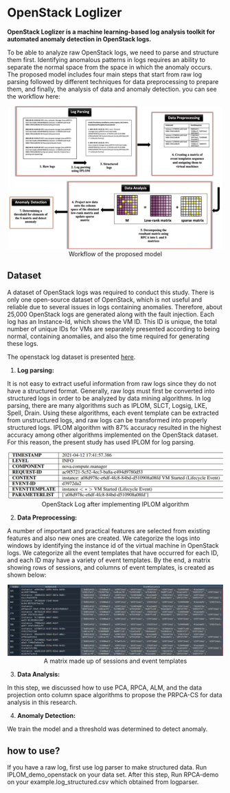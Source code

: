 

# OpenStack Loglizer

**OpenStack Loglizer is a machine learning-based log analysis toolkit for automated anomaly detection in OpenStack logs.**

To be able to analyze raw OpenStack logs, we need to parse and structure them first. Identifying anomalous patterns in logs requires an ability to separate the normal space from
 the space in which the anomaly occurs. The proposed model includes four main steps that start from raw
 log parsing followed by different techniques for data preprocessing to prepare them, and finally, the analysis of data and anomaly detection.
 you can see the workflow here:
 <p align="center"><img src="docs/img/workflow.PNG" width="500"><br>Workflow of the proposed model</p>


## Dataset

A dataset of OpenStack logs was required to conduct this study. There is only one open-source dataset of OpenStack, which is not useful and reliable due to several issues in logs
 containing anomalies. Therefore, about 25,000 OpenStack logs are generated along with the fault injection. Each log has an Instance-Id, which shows the VM ID. This ID is unique,
 the total number of unique IDs for VMs are separately presented according to being normal, containing anomalies, and also the time required for generating these logs.

The openstack log dataset is presented [here](https://github.com/ParisaKalaki/openstack-logs).


1. **Log parsing:**

It is not easy to extract useful information from raw logs since they do not have a structured format. Generally, raw logs must first be converted into structured logs in order to
 be analyzed by data mining algorithms. In log parsing, there are many algorithms such as IPLOM, SLCT, Logsig, LKE, Spell, Drain. Using these algorithms, each event template can be
 extracted from unstructured logs, and raw logs can be transformed into properly structured logs. IPLOM algorithm with 87% accuracy resulted in the highest accuracy among other
 algorithms implemented on the OpenStack dataset. For this reason, the present study has used IPLOM for log parsing. 
 
 <p align="center"><img src="./docs/img/IPLOM.jpg" width="502"><br>OpenStack Log after implementing IPLOM algorithm</p>
 
 
2. **Data Preprocessing:**

A number of important and practical features are selected from existing features and also new ones are created.  We categorize the logs into windows by identifying the instance id
 of the virtual machine in OpenStack logs. We categorize all the event templates that have occurred for each ID, and each ID may have a variety of event templates. By the end, a
 matrix showing rows of sessions, and columns of event templates, is created as shown below:
 
  <p align="center"><img src="docs/img/instance id.PNG" width="502"><br>A matrix made up of sessions and event templates</p>
  
3. **Data Analysis:**

In this step, we discussed how to use PCA, RPCA, ALM, and the data projection onto column space algorithms to propose the PRPCA-CS for data analysis in this research.

4. **Anomaly Detection:**

We train the model and a threshold was determined to detect anomaly.

## how to use?

If you have a raw log, first use log parser to make structured data. Run IPLOM_demo_openstack on your data set.
After this step, Run RPCA-demo on your example.log_structured.csv which obtained from logparser.
